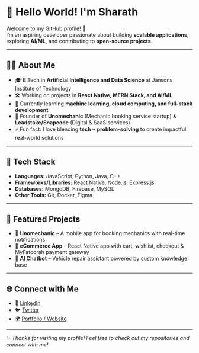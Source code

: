 # 👋 Hello World! I'm Sharath  

Welcome to my GitHub profile! 🚀  
I’m an aspiring developer passionate about building **scalable applications**, exploring **AI/ML**, and contributing to **open-source projects**.  

---

## 👨‍💻 About Me
- 🎓 B.Tech in **Artificial Intelligence and Data Science** at Jansons Institute of Technology  
- 🛠️ Working on projects in **React Native, MERN Stack, and AI/ML**  
- 🌱 Currently learning **machine learning, cloud computing, and full-stack development**  
- 🚀 Founder of **Unomechanic** (Mechanic booking service startup) & **Leadstake/Snapcode** (Digital & SaaS services)  
- ⚡ Fun fact: I love blending **tech + problem-solving** to create impactful real-world solutions  

---

## 🔧 Tech Stack
- **Languages:** JavaScript, Python, Java, C++  
- **Frameworks/Libraries:** React Native, Node.js, Express.js  
- **Databases:** MongoDB, Firebase, MySQL  
- **Other Tools:** Git, Docker, Figma  

---

## 📌 Featured Projects
- 🚗 **Unomechanic** – A mobile app for booking mechanics with real-time notifications  
- 🛒 **eCommerce App** – React Native app with cart, wishlist, checkout & MyFatoorah payment gateway  
- 🤖 **AI Chatbot** – Vehicle repair assistant powered by custom knowledge base  

---

## 🌐 Connect with Me
- 💼 [LinkedIn](https://www.linkedin.com/)  
- 🐦 [Twitter](https://twitter.com/)  
- 🌍 [Portfolio / Website](https://github.com/)  

---

✨ *Thanks for visiting my profile! Feel free to check out my repositories and connect with me!*  

